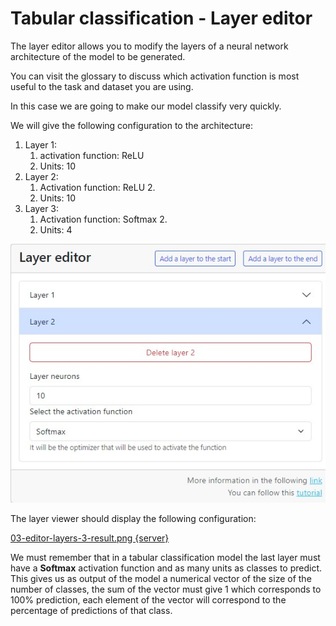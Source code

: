 # Tabular classification - Layer editor

The layer editor allows you to modify the layers of a neural network architecture of the model to be generated.

You can visit the glossary to discuss which activation function is most useful to the task and dataset you are using.

In this case we are going to make our model classify very quickly.

[//]: # (By default the layer editor comes with the following architecture:)
[//]: # (1. Layer 1:)
[//]: # ( 1. Activation function: Sigmoid)
[//]: # ( 2. Units: 10)
[//]: # ( 2. Layer 2:)
[//]: # (Activation function: Softmax&#41; [//]: # &#40; 1. Activation function: Softmax&#41;)
[//]: # ( 2. Units: 10)
[//]: # ()
[//]: # ( ![03-editor-layers-0.png {server}]&#40;../images/00-tabular-classification/03-editor-layers-0.png&#41;)

We will give the following configuration to the architecture:

1. Layer 1:
    1. activation function: ReLU
    2. Units: 10
2. Layer 2:
    1. Activation function: ReLU 2.
    2. Units: 10
3. Layer 3:
    1. Activation function: Softmax 2.
    2. Units: 4

![03-editor-layers-1.png {server}](../images/00-tabular-classification/03-editor-layers-0.png)

The layer viewer should display the following configuration:

[03-editor-layers-3-result.png {server}](../images/00-tabular-classification/03-editor-layers-3-result.png)

We must remember that in a tabular classification model the last layer must have a **Softmax** activation function and as many units as classes to predict.
This gives us as output of the model a numerical vector of the size of the number of classes, the sum of the vector must give 1 which corresponds to 100% prediction, each element of the vector will correspond to the percentage of predictions of that class.
